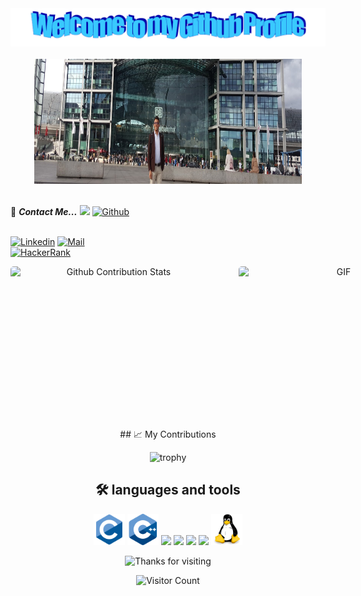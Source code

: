 <!-- "Header" -->
<div align="center">
  <img src="https://github.com/KirellosEmadSamir/KirellosEmadSamir/blob/main/images/welcome.png?raw=true" style="max-width: 100%;" alt="Welcome to my Github" />
  <br />
  <br />
  <img height="200" width="85%"alt="Kirellos Emad Samir" src="https://github.com/KirellosEmadSamir/KirellosEmadSamir/blob/main/images/personal_note.png" />
  <br />
  <br />
</div>

📝 ***Contact Me...*** <img src="https://media.giphy.com/media/WUlplcMpOCEmTGBtBW/giphy.gif" width="30">  [![Github](https://img.shields.io/github/followers/KirellosEmadSamir?label=Follow%20Me&style=social)](https://github.com/KirellosEmadSamir)
<br>
<br>

[![Linkedin](https://img.shields.io/badge/LinkedIn-Kirellos_Emad_Samir-blue?logo=Linkedin&logoColor=blue&labelColor=black)](https://www.linkedin.com/in/kirellos-emad-samir-07564a175/)
[![Mail](https://img.shields.io/badge/kirellos_emad@yahoo.com-blue?logo=Gmail&logoColor=blue&labelColor=black)](mailto:kirellos_emad@yahoo.com)
<br>
[![HackerRank](https://img.shields.io/badge/HackerRank-Kirellos_Emad_Samir-brightgreen?logo=HackerRank&logoColor=Green&labelColor=black)](https://www.hackerrank.com/kirellos_emad)
</br>

<div align="center">
<p style="display: flex; justify-contect: space-between;">
<img style="border-radius: 5px; margin-bottom: 5px" alt="Github Contribution Stats" width="330px" height="240px" src="https://github-contribution-stats.vercel.app/api/?username=KirellosEmadSamir" />
<img style="border-radius: 5px; margin: 0 0 5px 35px;" alt="GIF" width="320px" height="240px" src="https://miro.medium.com/max/875/1*Urc28sbnORGOW5oyohQ06g.gif" />
</p>
## 📈 My Contributions <br>

![trophy](https://github-profile-trophy.vercel.app/?username=KirellosEmadSamir&theme=onedark)

## 🛠️ languages and tools
<code><img height="50" src="https://raw.githubusercontent.com/devicons/devicon/master/icons/c/c-original.svg"></code> <code><img height="50" src="https://raw.githubusercontent.com/devicons/devicon/master/icons/cplusplus/cplusplus-original.svg"></code> <code><img height="50" src="https://www.vectorlogo.zone/logos/git-scm/git-scm-icon.svg"></code> <code><img height="50" src="https://user-images.githubusercontent.com/674621/71187801-14e60a80-2280-11ea-94c9-e56576f76baf.png"></code> <code><img height="50" src="https://upload.wikimedia.org/wikipedia/commons/thumb/6/69/Notepad%2B%2B_Logo.svg/2367px-Notepad%2B%2B_Logo.svg.png"></code> <code><img height="50" src="https://www.devopsschool.com/trainer/assets/images/makefiles-logo.png"></code> <code><img height="50" src="https://raw.githubusercontent.com/devicons/devicon/master/icons/linux/linux-original.svg"> </code>
<!-- Footer -->

<div align="center">

<img height="120" alt="Thanks for visiting " width="100%" src="https://raw.githubusercontent.com/BrunnerLivio/brunnerlivio/master/images/marquee.svg" />
<br />

![Visitor Count](https://profile-counter.glitch.me/KirellosEmadSamir/count.svg)
